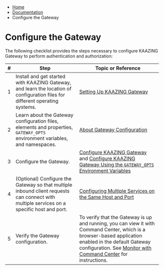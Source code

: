 -   [Home](../../index.md)
-   [Documentation](../index.md)
-   Configure the Gateway

<a name="authentication"></a>Configure the Gateway 
============================================================================

The following checklist provides the steps necessary to configure KAAZING Gateway to perform authentication and authorization:

| \#  | Step                                                                                                                                      | Topic or Reference                                                                                                                                                                                                                                                     |
|-----|-------------------------------------------------------------------------------------------------------------------------------------------|------------------------------------------------------------------------------------------------------------------------------------------------------------------------------------------------------------------------------------------------------------------------|
| 1   | Install and get started with KAAZING Gateway, and learn the location of configuration files for different operating systems.         | [Setting Up KAAZING Gateway](../about/setup-guide.md)                                                                                                                                                                                                                                                   |
| 2   | Learn about the Gateway configuration files, elements and properties, `GATEWAY_OPTS` environment variables, and namespaces.            | [About Gateway Configuration](c_conf_concepts.md)                                                                                                                                                                                                             |
| 3   | Configure the Gateway.                                                                                                                 | [Configure KAAZING Gateway](p_conf_files.md) and [Configure KAAZING Gateway Using the `GATEWAY_OPTS` Environment Variables](p_conf_gw_opts.md)                                                                                                         |
| 4   | (Optional) Configure the Gateway so that multiple inbound client requests can connect with multiple services on a specific host and port. | [Configuring Multiple Services on the Same Host and Port](c_conf_multipleservices.md#configmultsrvcs)                                                                                                                                                                |
| 5   | Verify the Gateway configuration.                                                                                                      | To verify that the Gateway is up and running, you can view it with Command Center, which is a browser-based application enabled in the default Gateway configuration. See [Monitor with Command Center](../management/p_monitor_cc.md) for instructions. |


